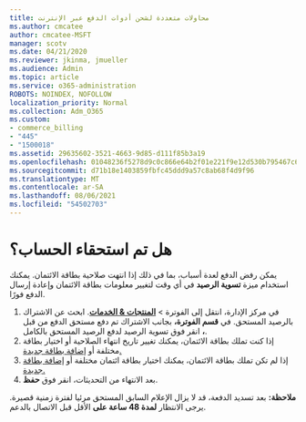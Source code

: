 ```yaml
---
title: محاولات متعددة لشحن أدوات الدفع عبر الإنترنت
ms.author: cmcatee
author: cmcatee-MSFT
manager: scotv
ms.date: 04/21/2020
ms.reviewer: jkinma, jmueller
ms.audience: Admin
ms.topic: article
ms.service: o365-administration
ROBOTS: NOINDEX, NOFOLLOW
localization_priority: Normal
ms.collection: Adm_O365
ms.custom:
- commerce_billing
- "445"
- "1500018"
ms.assetid: 29635602-3521-4663-9d85-d111f85b3a19
ms.openlocfilehash: 01048236f5278d9c0c866e64b2f01e221f9e12d530b795467c638387b111d85e
ms.sourcegitcommit: d71b18e1403859fbfc45ddd9a57c8ab68f4d9f96
ms.translationtype: MT
ms.contentlocale: ar-SA
ms.lasthandoff: 08/06/2021
ms.locfileid: "54502703"
---
```

# <a name="past-due-account"></a>هل تم استحقاء الحساب؟

يمكن رفض الدفع لعدة أسباب، بما في ذلك إذا انتهت صلاحية بطاقة الائتمان. يمكنك استخدام ميزة **تسوية الرصيد** في أي وقت لتغيير معلومات بطاقة الائتمان وإعادة إرسال الدفع فورًا.

1. في مركز الإدارة، انتقل إلى الفوترة > **[المنتجات & الخدمات](https://go.microsoft.com/fwlink/p/?linkid=842054)**.
ابحث عن الاشتراك بالرصيد المستحق. في **قسم الفوترة،** بجانب الاشتراك تم دفع  مستحق الدفع من قبل **،** انقر فوق تسوية الرصيد لدفع الرصيد المستحق بالكامل.
2. إذا كنت تملك بطاقة الائتمان، يمكنك تغيير تاريخ انتهاء الصلاحية أو اختيار بطاقة مختلفة أو [إضافة بطاقة جديدة.](/microsoft-365/commerce/billing-and-payments/manage-payment-methods)
3. إذا لم تكن تملك بطاقة الائتمان، يمكنك اختيار بطاقة ائتمان مختلفة أو [إضافة بطاقة جديدة.](/microsoft-365/commerce/billing-and-payments/manage-payment-methods)
4. بعد الانتهاء من التحديثات، انقر فوق **حفظ**.

**ملاحظة:** بعد تسديد الدفعة، قد لا يزال الإعلام السابق المستحق مرئيا لفترة زمنية قصيرة. يرجى الانتظار **لمدة 48 ساعة على** الأقل قبل الاتصال بالدعم.

